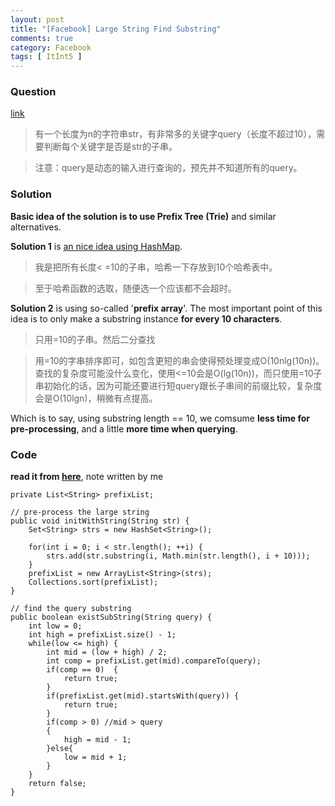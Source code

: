 ```yaml
---
layout: post
title: "[Facebook] Large String Find Substring"
comments: true
category: Facebook
tags: [ ItInt5 ]
---
```


### Question 

[link](http://www.itint5.com/oj/#15)

> 有一个长度为n的字符串str，有非常多的关键字query（长度不超过10），需要判断每个关键字是否是str的子串。

> 注意：query是动态的输入进行查询的，预先并不知道所有的query。

### Solution

__Basic idea of the solution is to use Prefix Tree (Trie)__ and similar alternatives. 

__Solution 1__ is [an nice idea using HashMap](http://www.itint5.com/discuss/27/%E5%BA%94%E8%AF%A5%E6%80%8E%E4%B9%88%E9%A2%84%E5%A4%84%E7%90%86). 

> 我是把所有长度< =10的子串，哈希一下存放到10个哈希表中。

> 至于哈希函数的选取，随便选一个应该都不会超时。

__Solution 2__ is using so-called '__prefix array__'. The most important point of this idea is to only make a substring instance __for every 10 characters__. 

> 只用=10的子串。然后二分查找

> 用=10的字串排序即可，如包含更短的串会使得预处理变成O(10nlg(10n))。 查找的复杂度可能没什么变化，使用<=10会是O(lg(10n))，而只使用=10子串初始化的话，因为可能还要进行短query跟长子串间的前缀比较，复杂度会是O(10lgn)，稍微有点提高。

Which is to say, using substring length == 10, we comsume __less time for pre-processing__, and a little __more time when querying__. 

### Code

__read it from [here](http://www.itint5.com/discuss/203/%E8%B6%85%E7%AE%80%E5%8D%95%E7%9A%84prefix-array-java-code)__, note written by me

    private List<String> prefixList;
    
    // pre-process the large string
    public void initWithString(String str) {
        Set<String> strs = new HashSet<String>();

        for(int i = 0; i < str.length(); ++i) {
            strs.add(str.substring(i, Math.min(str.length(), i + 10)));
        }
        prefixList = new ArrayList<String>(strs);
        Collections.sort(prefixList);
    }
    
    // find the query substring
    public boolean existSubString(String query) {
        int low = 0;
        int high = prefixList.size() - 1;
        while(low <= high) {
            int mid = (low + high) / 2;
            int comp = prefixList.get(mid).compareTo(query);
            if(comp == 0)  {
                return true;
            }
            if(prefixList.get(mid).startsWith(query)) {
                return true;
            }
            if(comp > 0) //mid > query
            {
                high = mid - 1;
            }else{
                low = mid + 1;
            }
        }
        return false;
    }
